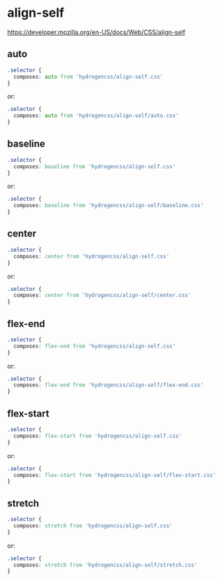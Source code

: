 # align-self

https://developer.mozilla.org/en-US/docs/Web/CSS/align-self

## auto
```css
.selector {
  composes: auto from 'hydrogencss/align-self.css'
}
```

or:
```css
.selector {
  composes: auto from 'hydrogencss/align-self/auto.css'
}
```

## baseline
```css
.selector {
  composes: baseline from 'hydrogencss/align-self.css'
}
```

or:
```css
.selector {
  composes: baseline from 'hydrogencss/align-self/baseline.css'
}
```

## center
```css
.selector {
  composes: center from 'hydrogencss/align-self.css'
}
```

or:
```css
.selector {
  composes: center from 'hydrogencss/align-self/center.css'
}
```

## flex-end
```css
.selector {
  composes: flex-end from 'hydrogencss/align-self.css'
}
```

or:
```css
.selector {
  composes: flex-end from 'hydrogencss/align-self/flex-end.css'
}
```

## flex-start
```css
.selector {
  composes: flex-start from 'hydrogencss/align-self.css'
}
```

or:
```css
.selector {
  composes: flex-start from 'hydrogencss/align-self/flex-start.css'
}
```

## stretch
```css
.selector {
  composes: stretch from 'hydrogencss/align-self.css'
}
```

or:
```css
.selector {
  composes: stretch from 'hydrogencss/align-self/stretch.css'
}
```

